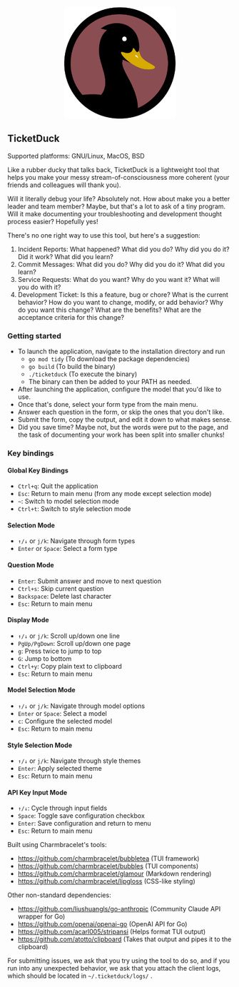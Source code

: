 <p align="center">
  <img width="250" height="250" src="images/icon.png">
</p>

## TicketDuck

Supported platforms: GNU/Linux, MacOS, BSD

Like a rubber ducky that talks back, TicketDuck is a lightweight tool that helps you make your messy stream-of-consciousness more coherent (your friends and colleagues will thank you). 

Will it literally debug your life? Absolutely not. How about make you a better leader and team member? Maybe, but that's a lot to ask of a tiny program. Will it make documenting your troubleshooting and development thought process easier? Hopefully yes!

There's no one right way to use this tool, but here's a suggestion:
1. Incident Reports: What happened? What did you do? Why did you do it? Did it work? What did you learn?
2. Commit Messages: What did you do? Why did you do it? What did you learn?
3. Service Requests: What do you want? Why do you want it? What will you do with it?
4. Development Ticket: Is this a feature, bug or chore? What is the current behavior? How do you want to change, modify, or add behavior? Why do you want this change? What are the benefits? What are the acceptance criteria for this change?

### Getting started

  - To launch the application, navigate to the installation directory and run
    - ```go mod tidy``` (To download the package dependencies)
    - ```go build``` (To build the binary)
    - ```./ticketduck``` (To execute the binary)
    - The binary can then be added to your PATH as needed. 
  - After launching the application, configure the model that you'd like to use.
  - Once that's done, select your form type from the main menu.
  - Answer each question in the form, or skip the ones that you don't like. 
  - Submit the form, copy the output, and edit it down to what makes sense.
  - Did you save time? Maybe not, but the words were put to the page, and the task of documenting your work has been split into smaller chunks!

### Key bindings

#### Global Key Bindings
- `Ctrl+q`: Quit the application
- `Esc`: Return to main menu (from any mode except selection mode)
- `~`: Switch to model selection mode
- `Ctrl+t`: Switch to style selection mode

#### Selection Mode
- `↑/↓` or `j/k`: Navigate through form types
- `Enter` or `Space`: Select a form type

#### Question Mode
- `Enter`: Submit answer and move to next question
- `Ctrl+s`: Skip current question
- `Backspace`: Delete last character
- `Esc`: Return to main menu

#### Display Mode
- `↑/↓` or `j/k`: Scroll up/down one line
- `PgUp/PgDown`: Scroll up/down one page
- `g`: Press twice to jump to top
- `G`: Jump to bottom
- `Ctrl+y`: Copy plain text to clipboard
- `Esc`: Return to main menu

#### Model Selection Mode
- `↑/↓` or `j/k`: Navigate through model options
- `Enter` or `Space`: Select a model
- `c`: Configure the selected model
- `Esc`: Return to main menu

#### Style Selection Mode
- `↑/↓` or `j/k`: Navigate through style themes
- `Enter`: Apply selected theme
- `Esc`: Return to main menu

#### API Key Input Mode
- `↑/↓`: Cycle through input fields
- `Space`: Toggle save configuration checkbox
- `Enter`: Save configuration and return to menu
- `Esc`: Return to main menu

Built using Charmbracelet's tools:

- https://github.com/charmbracelet/bubbletea (TUI framework)
- https://github.com/charmbracelet/bubbles (TUI components)
- https://github.com/charmbracelet/glamour (Markdown rendering)
- https://github.com/charmbracelet/lipgloss (CSS-like styling)

Other non-standard dependencies:

- https://github.com/liushuangls/go-anthropic (Community Claude API wrapper for Go) 
- https://github.com/openai/openai-go (OpenAI API for Go)
- https://github.com/acarl005/stripansi (Helps format TUI output)
- https://github.com/atotto/clipboard (Takes that output and pipes it to the clipboard)

For submitting issues, we ask that you try using the tool to do so, and if you run into any unexpected behavior, we ask that you attach the client logs, which should be located in ```~/.ticketduck/logs/``` .

